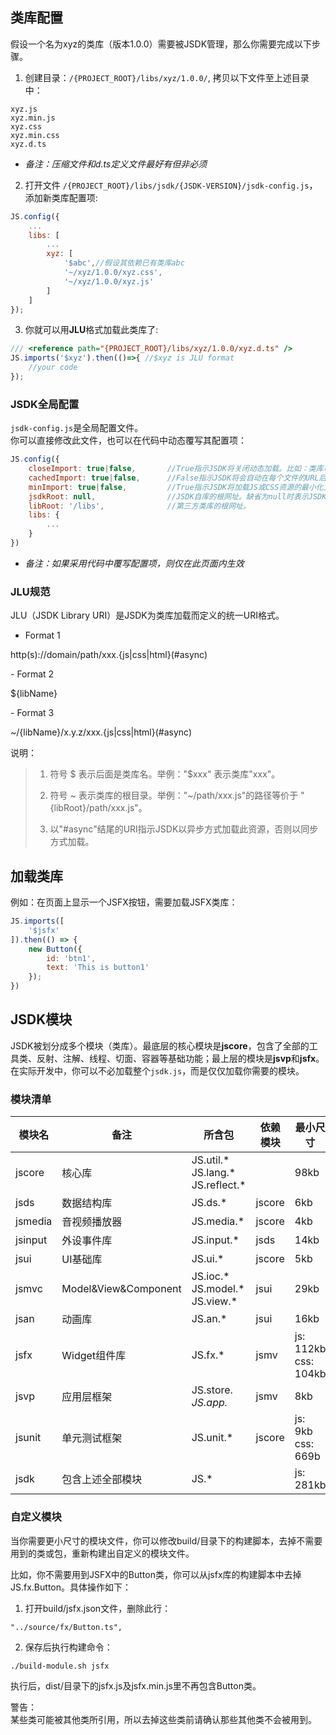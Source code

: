 
## 类库配置
假设一个名为xyz的类库（版本1.0.0）需要被JSDK管理，那么你需要完成以下步骤。
1. 创建目录：<code>/{PROJECT_ROOT}/libs/xyz/1.0.0/</code>, 拷贝以下文件至上述目录中：

```
xyz.js
xyz.min.js
xyz.css
xyz.min.css
xyz.d.ts
```
- *备注：压缩文件和d.ts定义文件最好有但非必须*

2. 打开文件 <code>/{PROJECT_ROOT}/libs/jsdk/{JSDK-VERSION}/jsdk-config.js</code>，添加新类库配置项:

```javascript
JS.config({
    ...
    libs: [
        ...
        xyz: [
            '$abc',//假设其依赖已有类库abc
            '~/xyz/1.0.0/xyz.css',
            '~/xyz/1.0.0/xyz.js'
        ]
    ]
});
```

3. 你就可以用<b>JLU</b>格式加载此类库了:

```javascript
/// <reference path="{PROJECT_ROOT}/libs/xyz/1.0.0/xyz.d.ts" /> 
JS.imports('$xyz').then(()=>{ //$xyz is JLU format
    //your code
});
```
### JSDK全局配置
<code>jsdk-config.js</code>是全局配置文件。<br>
你可以直接修改此文件，也可以在代码中动态覆写其配置项：

```javascript
JS.config({
    closeImport: true|false,       //True指示JSDK将关闭动态加载。比如：类库可能已在html中静态加载过。
    cachedImport: true|false,      //False指示JSDK将会自动在每个文件的URL后添加时间戳"_="以阻止缓存。
    minImport: true|false,         //True指示JSDK将加载JS或CSS资源的最小化文件(.min结尾的文件)。
    jsdkRoot: null,                //JSDK自库的根网址。缺省为null时表示JSDK库部署在{libsRoot}/jsdk/{JSDK-VERSION}下；其他网址时表示部署在该网址。
    libRoot: '/libs',              //第三方类库的根网址。     
    libs: {
        ...
    }
})     
```
- *备注：如果采用代码中覆写配置项，则仅在此页面内生效*

### JLU规范
JLU（JSDK Library URI）是JSDK为类库加载而定义的统一URI格式。

- Format 1
<p class="warn">
http(s)://domain/path/xxx.{js|css|html}(#async)
</p>
- Format 2
<p class="warn">
${libName}
</p>
- Format 3
<p class="warn">
~/{libName}/x.y.z/xxx.{js|css|html}(#async)
</p>

说明：
> 1. 符号 $ 表示后面是类库名。举例："$xxx" 表示类库"xxx"。
>
> 2. 符号 ~ 表示类库的根目录。举例："~/path/xxx.js"的路径等价于 "{libRoot}/path/xxx.js"。
>
> 3. 以"#async"结尾的URI指示JSDK以异步方式加载此资源，否则以同步方式加载。

## 加载类库
例如：在页面上显示一个JSFX按钮，需要加载JSFX类库：
```javascript
JS.imports([
    '$jsfx'
]).then(() => {
    new Button({
        id: 'btn1',
        text: 'This is button1'
    });
})    
```

## JSDK模块
JSDK被划分成多个模块（类库）。最底层的核心模块是<b>jscore</b>，包含了全部的工具类、反射、注解、线程、切面、容器等基础功能；最上层的模块是<b>jsvp</b>和<b>jsfx</b>。在实际开发中，你可以不必加载整个<code>jsdk.js</code>，而是仅仅加载你需要的模块。
### 模块清单
模块名|备注|所含包|依赖模块|最小尺寸
---|---|---|---|---
jscore|核心库|JS.util.* <br>JS.lang.* <br>JS.reflect.* ||98kb
jsds|数据结构库|JS.ds.* |jscore |6kb
jsmedia|音视频播放器|JS.media.* |jscore |4kb
jsinput|外设事件库|JS.input.* |jsds |14kb
jsui|UI基础库|JS.ui.* |jscore |5kb
jsmvc|Model&View&Component|JS.ioc.* <br>JS.model.* <br>JS.view.* |jsui |29kb
jsan|动画库|JS.an.* |jsui |16kb
jsfx|Widget组件库 |JS.fx.* |jsmv|js: 112kb<br>css: 104kb
jsvp|应用层框架|JS.store.*<br>JS.app.* |jsmv|8kb
jsunit|单元测试框架|JS.unit.* |jscore|js: 9kb<br>css: 669b
jsdk|包含上述全部模块|JS.* ||js: 281kb

### 自定义模块
当你需要更小尺寸的模块文件，你可以修改build/目录下的构建脚本，去掉不需要用到的类或包，重新构建出自定义的模块文件。

比如，你不需要用到JSFX中的Button类，你可以从jsfx库的构建脚本中去掉JS.fx.Button。具体操作如下：
1. 打开build/jsfx.json文件，删除此行：

```
"../source/fx/Button.ts",
```

2. 保存后执行构建命令：

```
./build-module.sh jsfx
```
执行后，dist/目录下的jsfx.js及jsfx.min.js里不再包含Button类。

<p class='tip'>
警告：<br>
某些类可能被其他类所引用，所以去掉这些类前请确认那些其他类不会被用到。
</p>

